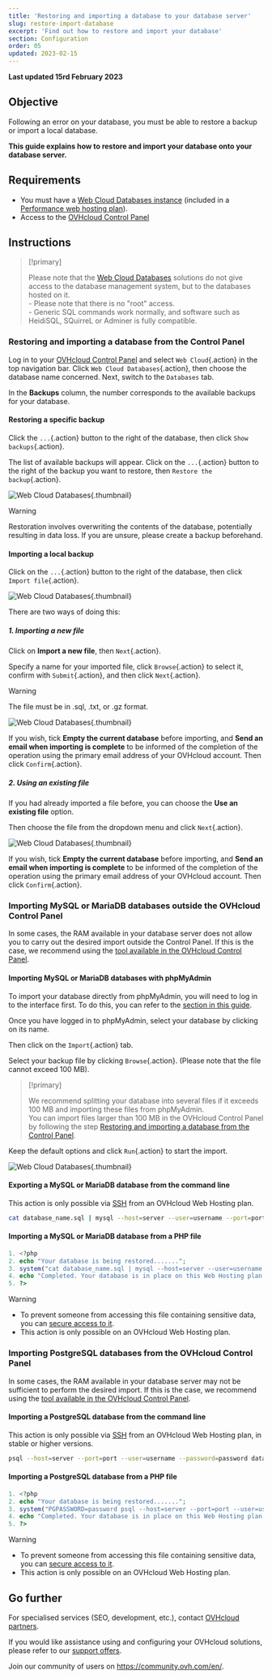```yaml
---
title: 'Restoring and importing a database to your database server'
slug: restore-import-database
excerpt: 'Find out how to restore and import your database'
section: Configuration
order: 05
updated: 2023-02-15
---
```


**Last updated 15rd February 2023**

## Objective

Following an error on your database, you must be able to restore a backup or import a local database. 

**This guide explains how to restore and import your database onto your database server.**

## Requirements

- You must have a [Web Cloud Databases instance](https://www.ovh.ie/cloud/cloud-databases/) (included in a [Performance web hosting plan](https://www.ovhcloud.com/en-ie/web-hosting/)).
- Access to the [OVHcloud Control Panel](https://www.ovh.com/auth/?action=gotomanager&from=https://www.ovh.ie/&ovhSubsidiary=ie)

## Instructions

> [!primary]
>
> Please note that the [Web Cloud Databases](https://www.ovh.ie/cloud/cloud-databases/) solutions do not give access to the database management system, but to the databases hosted on it.
> <br> - Please note that there is no "root" access.
> <br> - Generic SQL commands work normally, and software such as HeidiSQL, SQuirreL or Adminer is fully compatible.

### Restoring and importing a database from the Control Panel

Log in to your [OVHcloud Control Panel](https://www.ovh.com/auth/?action=gotomanager&from=https://www.ovh.ie/&ovhSubsidiary=ie) and select `Web Cloud`{.action} in the top navigation bar. Click `Web Cloud Databases`{.action}, then choose the database name concerned. Next, switch to the `Databases` tab.

In the **Backups** column, the number corresponds to the available backups for your database.

#### Restoring a specific backup

Click the `...`{.action} button to the right of the database, then click `Show backups`{.action}.

The list of available backups will appear. Click on the `...`{.action} button to the right of the backup you want to restore, then `Restore the backup`{.action}.

![Web Cloud Databases](images/web-cloud-databases-restore01.png){.thumbnail}

> [!warning]
>
> Restoration involves overwriting the contents of the database, potentially resulting in data loss. If you are unsure, please create a backup beforehand.
> 

#### Importing a local backup

Click on the `...`{.action} button to the right of the database, then click `Import file`{.action}.

![Web Cloud Databases](images/web-cloud-databases-import01.png){.thumbnail}

There are two ways of doing this:

##### 1\. Importing a new file

Click on **Import a new file**, then `Next`{.action}.

Specify a name for your imported file, click `Browse`{.action} to select it, confirm with `Submit`{.action}, and then click `Next`{.action}.

> [!warning]
>
> The file must be in .sql, .txt, or .gz format.
> 

![Web Cloud Databases](images/web-cloud-databases-import02.png){.thumbnail}

If you wish, tick **Empty the current database** before importing, and **Send an email when importing is complete** to be informed of the completion of the operation using the primary email address of your OVHcloud account. Then click `Confirm`{.action}.

##### 2\. Using an existing file

If you had already imported a file before, you can choose the **Use an existing file** option.

Then choose the file from the dropdown menu and click `Next`{.action}.

![Web Cloud Databases](images/web-cloud-databases-import03.png){.thumbnail}

If you wish, tick **Empty the current database** before importing, and **Send an email when importing is complete** to be informed of the completion of the operation using the primary email address of your OVHcloud account. Then click `Confirm`{.action}.

### Importing MySQL or MariaDB databases outside the OVHcloud Control Panel

In some cases, the RAM available in your database server does not allow you to carry out the desired import outside the Control Panel. If this is the case, we recommend using the [tool available in the OVHcloud Control Panel](./#restoring-and-importing-a-database-from-the-control-panel).

#### Importing MySQL or MariaDB databases with phpMyAdmin

To import your database directly from phpMyAdmin, you will need to log in to the interface first. To do this, you can refer to the [section in this guide](https://docs.ovh.com/ie/en/clouddb/connecting-to-database-on-database-server/#logging-in-to-a-mysql-or-mariadb-database).

Once you have logged in to phpMyAdmin, select your database by clicking on its name.

Then click on the `Import`{.action} tab.

Select your backup file by clicking `Browse`{.action}. (Please note that the file cannot exceed 100 MB).

> [!primary]
>
> We recommend splitting your database into several files if it exceeds 100 MB and importing these files from phpMyAdmin.<br>
> You can import files larger than 100 MB in the OVHcloud Control Panel by following the step [Restoring and importing a database from the Control Panel](./#restoring-and-importing-a-database-from-the-control-panel).

Keep the default options and click `Run`{.action} to start the import.

![Web Cloud Databases](images/web-cloud-databases-import04.png){.thumbnail}

#### Exporting a MySQL or MariaDB database from the command line

This action is only possible via [SSH](https://docs.ovh.com/ie/en/hosting/web_hosting_ssh_on_web_hosting_packages/) from an OVHcloud Web Hosting plan.

```bash
cat database_name.sql | mysql --host=server --user=username --port=port --password=password database_name
```

#### Importing a MySQL or MariaDB database from a PHP file

```php
1. <?php
2. echo "Your database is being restored.......";
3. system("cat database_name.sql | mysql --host=server --user=username --port=port --password=password database_name");
4. echo "Completed. Your database is in place on this Web Hosting plan.";
5. ?>
```

> [!warning]
>
> - To prevent someone from accessing this file containing sensitive data, you can [secure access to it](https://docs.ovh.com/ie/en/hosting/how_to_password_protect_a_directory_on_your_website/).
> - This action is only possible on an OVHcloud Web Hosting plan.
>

### Importing PostgreSQL databases from the OVHcloud Control Panel

In some cases, the RAM available in your database server may not be sufficient to perform the desired import. If this is the case, we recommend using the [tool available in the OVHcloud Control Panel](./#restoring-and-importing-a-database-from-the-control-panel).

#### Importing a PostgreSQL database from the command line

This action is only possible via [SSH](https://docs.ovh.com/ie/en/hosting/web_hosting_ssh_on_web_hosting_packages/) from an OVHcloud Web Hosting plan, in stable or higher versions.

```bash
psql --host=server --port=port --user=username --password=password database_name < database_name.sql
```

#### Importing a PostgreSQL database from a PHP file

```php
1. <?php
2. echo "Your database is being restored.......";
3. system("PGPASSWORD=password psql --host=server --port=port --user=username --password=password database_name < database_name.sql");
4. echo "Completed. Your database is in place on this Web Hosting plan.";
5. ?>
```

> [!warning]
>
> - To prevent someone from accessing this file containing sensitive data, you can [secure access to it](https://docs.ovh.com/ie/en/hosting/how_to_password_protect_a_directory_on_your_website/).
> - This action is only possible on an OVHcloud Web Hosting plan.
>

## Go further

For specialised services (SEO, development, etc.), contact [OVHcloud partners](https://partner.ovhcloud.com/en-ie/).

If you would like assistance using and configuring your OVHcloud solutions, please refer to our [support offers](https://www.ovhcloud.com/en-ie/support-levels/).

Join our community of users on <https://community.ovh.com/en/>.